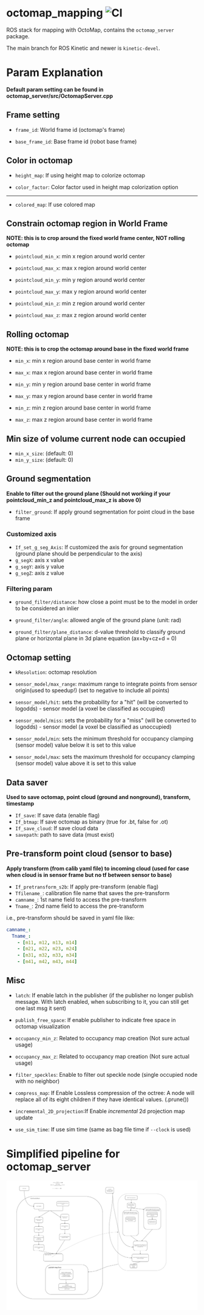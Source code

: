 octomap_mapping ![CI](https://github.com/OctoMap/octomap_mapping/workflows/CI/badge.svg)
===============

ROS stack for mapping with OctoMap, contains the `octomap_server` package.

The main branch for ROS Kinetic and newer is `kinetic-devel`.

# Param Explanation
**Default param setting can be found in octomap_server/src/OctomapServer.cpp**

## Frame setting
- `frame_id`:
World frame id (octomap's frame)

- `base_frame_id`:
Base frame id (robot base frame)

## Color in octomap
- `height_map`:
If using height map to colorize octomap

- `color_factor`:
Color factor used in height map colorization option

****

- `colored_map`:
If use colored map


## Constrain octomap region in World Frame
**NOTE: this is to crop around the fixed world frame center, NOT rolling octomap**

- `pointcloud_min_x`: min x region around world center
- `pointcloud_max_x`: max x region around world center

- `pointcloud_min_y`: min y region around world center
- `pointcloud_max_y`: max y region around world center

- `pointcloud_min_z`: min z region around world center
- `pointcloud_max_z`: max z region around world center


## Rolling octomap 
**NOTE: this is to crop the octomap around base in the fixed world frame**
- `min_x`: min x region around base center in world frame
- `max_x`: max x region around base center in world frame

- `min_y`: min y region around base center in world frame 
- `max_y`: max y region around base center in world frame

- `min_z`: min z region around base center in world frame
- `max_z`: max z region around base center in world frame 


## Min size of volume current node can occupied
- `min_x_size`: (default: 0)
- `min_y_size`: (default: 0)


## Ground segmentation
**Enable to filter out the ground plane  (Should not working if your pointcloud_min_z and pointcloud_max_z is above 0)**

- `filter_ground`: If apply ground segmentation for point cloud in the base frame

### Customized axis
- `If_set_g_seg_Axis`: If customized the axis for ground segmentation (ground plane should be perpendicular to the axis)
- `g_segX`: axis x value
- `g_segY`: axis y value
- `g_segZ`: axis z value

### Filtering param
- `ground_filter/distance`: how close a point must be to the model in order to be considered an inlier

- `ground_filter/angle`: allowed angle of the ground plane (unit: rad)

- `ground_filter/plane_distance`: d-value threshold to classify ground plane or horizontal plane in 3d plane equation (ax+by+cz+d = 0)



## Octomap setting
- `kResolution`: octomap resolution

- `sensor_model/max_range`: maximum range to integrate points from sensor origin(used to speedup!) (set to negative to include all points)

- `sensor_model/hit`: sets the probability for a "hit" (will be converted to logodds) - sensor model (a voxel be classified as occupied)

- `sensor_model/miss`: sets the probability for a "miss" (will be converted to logodds) - sensor model (a voxel be classified as unoccupied)

- `sensor_model/min`: sets the minimum threshold for occupancy clamping (sensor model) value below it is set to this value

- `sensor_model/max`: sets the maximum threshold for occupancy clamping (sensor model) value above it is set to this value


## Data saver
**Used to save octomap, point cloud (ground and nonground), transform, timestamp**

- `If_save`: If save data (enable flag)
- `If_btmap`: If save octomap as binary (true for .bt, false for .ot)
- `If_save_cloud`: If save cloud data
- `savepath`: path to save data (must exist)


## Pre-transform point cloud (sensor to base)
**Apply transform (from calib yaml file) to incoming cloud (used for case when cloud is in sensor frame but no tf between sensor to base)**

- `If_pretransform_s2b`: If apply pre-transform (enable flag)
- `Tfilename_`: calibration file name that saves the pre-transform
-  `camname_`: 1st name field to access the pre-transform
-  `Tname_`: 2nd name field to access the pre-transform

i.e., pre-transform should be saved in yaml file like:
```YAML
camname_:
  Tname_:
    - [m11, m12, m13, m14]
    - [m21, m22, m23, m24]
    - [m31, m32, m33, m34]
    - [m41, m42, m43, m44]
```



## Misc
- `latch`:
If enable latch in the publisher (if the publisher no longer publish message. With latch enabled, when subscribing to it, you can still get one last msg it sent)

- `publish_free_space`:
If enable publisher to indicate free space in octomap visualization

- `occupancy_min_z`:
Related to occupancy map creation (Not sure actual usage)

- `occupancy_max_z`:
Related to occupancy map creation (Not sure actual usage)  

- `filter_speckles`:
Enable to filter out speckle node (single occupied node with no neighbor)

- `compress_map`: If Enable Lossless compression of the octree: A node will replace all of its eight children if they have identical values. (.prune())

- `incremental_2D_projection`:If Enable *incremental* 2d projection map update

- `use_sim_time`: If use sim time (same as bag file time if `--clock` is used)



# Simplified pipeline for octomap_server
![simple_octomap_server_pipeline](https://github.com/ori-drs/octomap_mapping/blob/rolling-octomap/Doc/vRecoPipeline%20-%20octomap_server%20basic%20pipeline.jpg)







